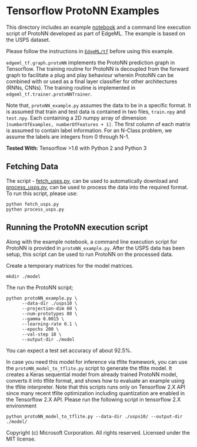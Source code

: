 # Tensorflow ProtoNN Examples

This directory includes an example [notebook](protoNN_example.ipynb)  and a
command line execution script of ProtoNN developed as part of EdgeML. The
example is based on the USPS dataset.

Please follow the instructions in [`EdgeML/tf`](../../../tf) before using this example.

`edgeml_tf.graph.protoNN` implements the ProtoNN prediction graph in Tensorflow.
The training routine for ProtoNN is decoupled from the forward graph to
facilitate a plug and play behaviour wherein ProtoNN can be combined with or
used as a final layer classifier for other architectures (RNNs, CNNs). The
training routine is implemented in `edgeml_tf.trainer.protoNNTrainer`.

Note that, `protoNN_example.py` assumes the data to be in a specific format.  It
is assumed that train and test data is contained in two files, `train.npy` and
`test.npy`. Each containing a 2D numpy array of dimension `[numberOfExamples,
numberOfFeatures + 1]`. The first column of each matrix is assumed to contain
label information. For an N-Class problem, we assume the labels are integers
from 0 through N-1. 

**Tested With:** Tensorflow >1.6 with Python 2 and Python 3

## Fetching Data

The script - [fetch_usps.py](fetch_usps.py), can be used to  automatically
download and [process_usps.py](process_usps.py), can be used to process the
data into the required format.
 To run this script, please use:

    python fetch_usps.py
    python process_usps.py


## Running the ProtoNN execution script

Along with the example notebook, a command line execution script for ProtoNN is
provided in `protoNN_example.py`. After the USPS data has been setup, this
script can be used to run ProtoNN on the processed data.

Create a temporary matrices for the model matrices.
```
mkdir ./model
```

The run the ProtoNN script;

```
python protoNN_example.py \
      --data-dir ./usps10 \
      --projection-dim 60 \
      --num-prototypes 80 \
      --gamma 0.0015 \
      --learning-rate 0.1 \
      --epochs 200 \
      --val-step 10 \
      --output-dir ./model
```

You can expect a test set accuracy of about 92.5%.


In case you need this model for inference via tflite framework, you can use the `protoNN_model_to_tflite.py`
script to generate the tflite model. It creates a Keras sequential model from already trained ProtoNN model, 
converts it into tflite format, and shows how to evaluate an example using the tflite interpreter. Note that 
this scripts runs only on Tensorflow 2.X API since many recent tflite optimization including quantization are 
enabled in the Tensorflow 2.X API. Please run the following script in tensorflow 2.X environment

```
python protoNN_model_to_tflite.py --data-dir ./usps10/ --output-dir ./model/
```


Copyright (c) Microsoft Corporation. All rights reserved. 
Licensed under the MIT license.
